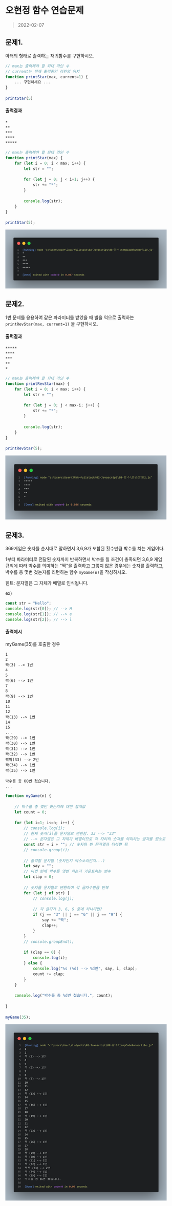 # 오현정 함수 연습문제

> 2022-02-07

## 문제1.

아래의 형태로 출력하는 재귀함수를 구현하시오.

```js
// max는 출력해야 할 최대 라인 수
// current는 현재 출력중인 라인의 위치
function printStar(max, current=1) {
    ... 구현하세요 ...
}

printStar(5)
```

#### 출력결과

```
*
**
***
****
*****
```

```javascript
// max는 출력해야 할 최대 라인 수
function printStar(max) {
    for (let i = 0; i < max; i++) {
        let str = "";
    
        for (let j = 0; j < i+1; j++) {
            str += "*";
        }
    
        console.log(str);
    }
}

printStar(5);
```
![img](src/연습문제01.png)


## 문제2.

1번 문제를 응용하여 같은 파라미터를 받았을 때 별을 역으로 출력하는 `printRevStar(max, current=1)` 을 구현하시오.


#### 출력결과

```
*****
****
***
**
*
```

```javascript
// max는 출력해야 할 최대 라인 수
function printRevStar(max) {
    for (let i = 0; i < max; i++) {
        let str = "";
    
        for (let j = 0; j < max-i; j++) {
            str += "*";
        }
    
        console.log(str);
    }
}

printRevStar(5);
```
![img](src/연습문제02.png)


## 문제3.

369게임은 숫자를 순서대로 말하면서 3,6,9가 포함된 횟수만큼 박수를 치는 게임이다.

1부터 파라미터로 전달된 숫자까지 반복하면서 박수를 칠 조건이 충족되면 3,6,9 게임 규칙에 따라 박수를 의미하는 "짝"을 출력하고 그렇지 않은 경우에는 숫자를 출력하고, 박수를 총 몇번 쳤는지를 리턴하는 함수 `myGame(n)`을 작성하시오.

힌트: 문자열은 그 자체가 배열로 인식됩니다.

ex)
```js
const str = "Hello";
console.log(str[0]); // --> H
console.log(str[1]); // --> e
console.log(str[2]); // --> l
```

#### 출력예시

myGame(35)를 호출한 경우

```
1
2
짝(3) --> 1번
4
5
짝(6) --> 1번
7
8
짝(9) --> 1번
10
11
12
짝(13) --> 1번
14
15
...
짝(29) --> 1번
짝(30) --> 1번
짝(31) --> 1번
짝(32) --> 1번
짝짝(33) --> 2번
짝(34) --> 1번
짝(35) --> 1번

박수를 총 OO번 쳤습니다.
...

```

```javascript
function myGame(n) {

    // 박수를 총 몇번 쳤는지에 대한 합계값
    let count = 0;

    for (let i=1; i<=n; i++) {
        // console.log(i);
        // 현재 숫자(i)를 문자열로 변환함. 33 --> "33"
        // --> 문자열은 그 자체가 배열이므로 각 자리의 숫자를 의미하는 글자를 원소로 갖는 배열이 된다고 볼 수 있다.
        const str = i + ""; // 숫자와 빈 문자열과 더하면 됨
        // console.group(i);
        
        // 출력할 문자열 (숫자인지 박수소리인지...)
        let say = "";
        // 이번 턴에 박수를 몇번 치는지 카운트하는 변수
        let clap = 0;

        // 숫자를 문자열로 변환하여 각 글자수만큼 반복
        for (let j of str) {
            // console.log(j);

            // 각 글자가 3, 6, 9 중에 하나라면?
            if (j == "3" || j == "6" || j == "9") {
                say += "짝";
                clap++;
            }
        }
        // console.groupEnd();

        if (clap == 0) {
            console.log(i);
        } else {
            console.log("%s (%d) --> %d번", say, i, clap);
            count += clap;
        }
    }

    console.log("박수를 총 %d번 쳤습니다.", count);

}

myGame(35);
```
![img](src/연습문제03.png)